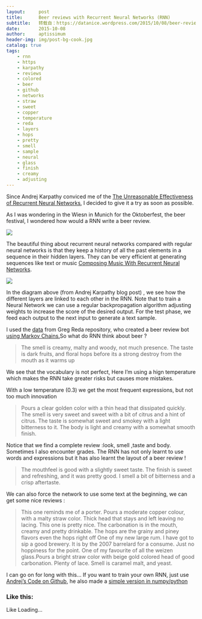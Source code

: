 ```yaml
---
layout:     post
title:      Beer reviews with Recurrent Neural Networks (RNN)
subtitle:   转载自：https://datanice.wordpress.com/2015/10/08/beer-reviews-with-recurrent-neural-networks-rnn/
date:       2015-10-08
author:     aptissimum
header-img: img/post-bg-cook.jpg
catalog: true
tags:
    - rnn
    - https
    - karpathy
    - reviews
    - colored
    - beer
    - github
    - networks
    - straw
    - sweet
    - copper
    - temperature
    - reda
    - layers
    - hops
    - pretty
    - smell
    - sample
    - neural
    - glass
    - finish
    - creamy
    - adjusting
---
```


Since Andrej Karpathy conviced me of the [The Unreasonable Effectiveness of Recurrent Neural Networks](http://karpathy.github.io/2015/05/21/rnn-effectiveness), I decided to give it a try as soon as possible.

As I was wondering in the Wiesn in Munich for the Oktoberfest, the beer festival, I wondered how would a RNN write a beer review.

[![](https://datanice.files.wordpress.com/2015/10/img_20150928_201119163.jpg?w=525)
](https://datanice.files.wordpress.com/2015/10/img_20150928_201119163.jpg)

The beautiful thing about recurrent neural networks compared with regular neural networks is that they keep a history of all the past elements in a sequence in their hidden layers. They can be very efficient at generating sequences like text or music [Composing Music With Recurrent Neural Networks](http://www.hexahedria.com/2015/08/03/composing-music-with-recurrent-neural-networks).

![](https://i1.wp.com/karpathy.github.io/assets/rnn/charseq.jpeg)


In the diagram above (from Andrej Karpathy blog post) , we see how the different layers are linked to each other in the RNN. Note that to train a Neural Network we can use a regular backpropagation algorithm adjusting weights to increase the score of the desired output. For the test phase, we feed each output to the next input to generate a text sample.

I used the [data](https://github.com/gjreda/beer-snob-says/blob/master/sample.txt) from Greg Reda repository, who created a beer review bot [using Markov Chains.](http://www.gregreda.com/2015/03/30/beer-review-markov-chains)So what do RNN think about beer ?

> The smell is creamy, malty and woody, not much presence. The taste is dark fruits, and floral hops before its a strong destroy from the mouth as it warms up

We see that the vocabulary is not perfect, Here I’m using a hign temperature which makes the RNN take greater risks but causes more mistakes.

With a low temperature (0.3) we get the most frequent expressions, but not too much innovation

> Pours a clear golden color with a thin head that dissipated quickly. The smell is very sweet and sweet with a bit of citrus and a hint of citrus. The taste is somewhat sweet and smokey with a light bitterness to it. The body is light and creamy with a somewhat smooth finish.

Notice that we find a complete review :look, smell ,taste and body. Sometimes I also encounter grades. The RNN has not only learnt to use words and expressions but it has also learnt the layout of a beer review !

> The mouthfeel is good with a slightly sweet taste. The finish is sweet and refreshing, and it was pretty good. I smell a bit of bitterness and a crisp aftertaste.

We can also force the network to use some text at the beginning, we can get some nice reviews :

> This one reminds me of a porter. Pours a moderate copper colour, with a malty straw color. Thick head that stays and left leaving no lacing.
This one is pretty nice. The carbonation is in the mouth, creamy and pretty drinkable. The hops are the grainy and piney flavors even the hops right off
One of my new large rum. I have got to sip a good brewery. It is by the 2007 barrelard for a consume. Just no hoppiness for the point.
One of my favourite of all the weizen glass.Pours a bright straw color with beige gold colored head of good carbonation. Plenty of lace. Smell is caramel malt, and yeast.

I can go on for long with this… If you want to train your own RNN, just use [Andrej’s Code on Github](https://github.com/karpathy/char-rnn), he also made a [simple version in numpy/python](https://gist.github.com/karpathy/d4dee566867f8291f086)





### Like this:

Like Loading...
